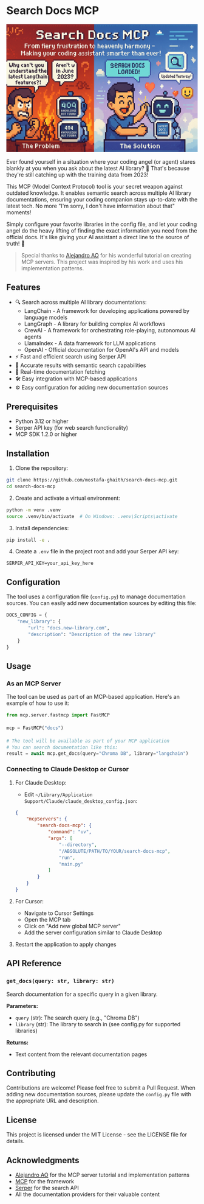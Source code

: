 # Search Docs MCP

![Search Docs MCP Banner](search_docs_mcp_banner_pixel.png)

Ever found yourself in a situation where your coding angel (or agent) stares blankly at you when you ask about the latest AI library? 🤔 That's because they're still catching up with the training data from 2023! 

This MCP (Model Context Protocol) tool is your secret weapon against outdated knowledge. It enables semantic search across multiple AI library documentations, ensuring your coding companion stays up-to-date with the latest tech. No more "I'm sorry, I don't have information about that" moments!

Simply configure your favorite libraries in the config file, and let your coding angel do the heavy lifting of finding the exact information you need from the official docs. It's like giving your AI assistant a direct line to the source of truth! 🚀

> Special thanks to [Alejandro AO](https://github.com/alejandro-ao) for his wonderful tutorial on creating MCP servers. This project was inspired by his work and uses his implementation patterns.

## Features

- 🔍 Search across multiple AI library documentations:
  - LangChain - A framework for developing applications powered by language models
  - LangGraph - A library for building complex AI workflows
  - CrewAI - A framework for orchestrating role-playing, autonomous AI agents
  - LlamaIndex - A data framework for LLM applications
  - OpenAI - Official documentation for OpenAI's API and models
- ⚡ Fast and efficient search using Serper API
- 🎯 Accurate results with semantic search capabilities
- 🔄 Real-time documentation fetching
- 🛠️ Easy integration with MCP-based applications
- ⚙️ Easy configuration for adding new documentation sources

## Prerequisites

- Python 3.12 or higher
- Serper API key (for web search functionality)
- MCP SDK 1.2.0 or higher

## Installation

1. Clone the repository:
```bash
git clone https://github.com/mostafa-ghaith/search-docs-mcp.git
cd search-docs-mcp
```

2. Create and activate a virtual environment:
```bash
python -m venv .venv
source .venv/bin/activate  # On Windows: .venv\Scripts\activate
```

3. Install dependencies:
```bash
pip install -e .
```

4. Create a `.env` file in the project root and add your Serper API key:
```
SERPER_API_KEY=your_api_key_here
```

## Configuration

The tool uses a configuration file (`config.py`) to manage documentation sources. You can easily add new documentation sources by editing this file:

```python
DOCS_CONFIG = {
    "new_library": {
        "url": "docs.new-library.com",
        "description": "Description of the new library"
    }
}
```

## Usage

### As an MCP Server

The tool can be used as part of an MCP-based application. Here's an example of how to use it:

```python
from mcp.server.fastmcp import FastMCP

mcp = FastMCP("docs")

# The tool will be available as part of your MCP application
# You can search documentation like this:
result = await mcp.get_docs(query="Chroma DB", library="langchain")
```

### Connecting to Claude Desktop or Cursor

1. For Claude Desktop:
   - Edit `~/Library/Application Support/Claude/claude_desktop_config.json`:
   ```json
   {
       "mcpServers": {
           "search-docs-mcp": {
               "command": "uv",
               "args": [
                   "--directory",
                   "/ABSOLUTE/PATH/TO/YOUR/search-docs-mcp",
                   "run",
                   "main.py"
               ]
           }
       }
   }
   ```

2. For Cursor:
   - Navigate to Cursor Settings
   - Open the MCP tab
   - Click on "Add new global MCP server"
   - Add the server configuration similar to Claude Desktop

3. Restart the application to apply changes

## API Reference

### `get_docs(query: str, library: str)`

Search documentation for a specific query in a given library.

**Parameters:**
- `query` (str): The search query (e.g., "Chroma DB")
- `library` (str): The library to search in (see config.py for supported libraries)

**Returns:**
- Text content from the relevant documentation pages

## Contributing

Contributions are welcome! Please feel free to submit a Pull Request. When adding new documentation sources, please update the `config.py` file with the appropriate URL and description.

## License

This project is licensed under the MIT License - see the LICENSE file for details.

## Acknowledgments

- [Alejandro AO](https://github.com/alejandro-ao) for the MCP server tutorial and implementation patterns
- [MCP](https://github.com/your-mcp-repo) for the framework
- [Serper](https://serper.dev) for the search API
- All the documentation providers for their valuable content
